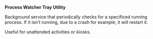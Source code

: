 **Process Watcher Tray Utility**

Background service that periodically checks for a specificed running process. If it isn't running, due to a crash for example, it will restart it.

Useful for unattended activities or kiosks.